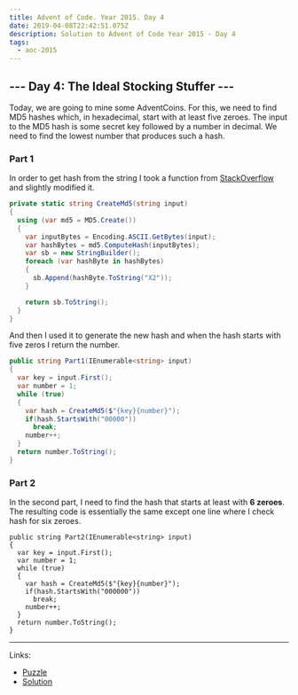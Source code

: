 ```yaml
---
title: Advent of Code. Year 2015. Day 4
date: 2019-04-08T22:42:51.075Z
description: Solution to Advent of Code Year 2015 - Day 4
tags:
  - aoc-2015
---
```

## --- Day 4: The Ideal Stocking Stuffer ---

Today, we are going to mine some AdventCoins. For this, we need to find MD5 hashes which, in hexadecimal, start with at least five zeroes. The input to the MD5 hash is some secret key followed by a number in decimal. We need to find the lowest number that produces such a hash.

### Part 1

In order to get hash from the string I took a function from [StackOverflow](https://stackoverflow.com/questions/11454004/calculate-a-md5-hash-from-a-string) and slightly modified it.

```csharp
private static string CreateMd5(string input)
{
  using (var md5 = MD5.Create())
  {
    var inputBytes = Encoding.ASCII.GetBytes(input);
    var hashBytes = md5.ComputeHash(inputBytes);
    var sb = new StringBuilder();
    foreach (var hashByte in hashBytes)
    {
      sb.Append(hashByte.ToString("X2"));
    }

    return sb.ToString();
  }
}
```

And then I used it to generate the new hash and when the hash starts with five zeros I return the number.

```csharp
public string Part1(IEnumerable<string> input)
{
  var key = input.First();
  var number = 1;
  while (true)
  {
    var hash = CreateMd5($"{key}{number}");
    if(hash.StartsWith("00000"))
      break;
    number++;
  }
  return number.ToString();
}
```

### Part 2

In the second part, I need to find the hash that starts at least with **6 zeroes**. The resulting code is essentially the same except one line where I check hash for six zeroes.

```csharp{8}
public string Part2(IEnumerable<string> input)
{
  var key = input.First();
  var number = 1;
  while (true)
  {
    var hash = CreateMd5($"{key}{number}");
    if(hash.StartsWith("000000"))
      break;
    number++;
  }
  return number.ToString();
}
```

- - -

Links:

* [Puzzle](https://adventofcode.com/2015/day/4)
* [Solution](https://github.com/PDmatrix/advent-of-code/tree/master/CSharp/Solutions/2015/4)
